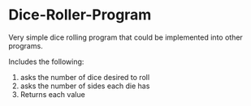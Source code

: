 # Dice-Roller-Program
Very simple dice rolling program that could be implemented into other programs.

Includes the following:
  1. asks the number of dice desired to roll
  2. asks the number of sides each die has
  3. Returns each value
